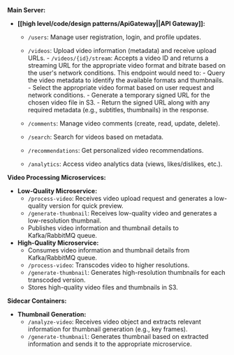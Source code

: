 **Main Server:**

- **[[high level/code/design patterns/ApiGateway||API Gateway]]:**
    - `/users`: Manage user registration, login, and profile updates.
    - `/videos`: Upload video information (metadata) and receive upload URLs.
		    - `/videos/{id}/stream`: Accepts a video ID and returns a streaming URL for the appropriate video format and bitrate based on the user's network conditions. This endpoint would need to:
		    - Query the video metadata to identify the available formats and thumbnails.
		    - Select the appropriate video format based on user request and network conditions.
		    - Generate a temporary signed URL for the chosen video file in S3.
		    - Return the signed URL along with any required metadata (e.g., subtitles, thumbnails) in the response.

    - `/comments`: Manage video comments (create, read, update, delete).
    - `/search`: Search for videos based on metadata.
    - `/recommendations`: Get personalized video recommendations.
    - `/analytics`: Access video analytics data (views, likes/dislikes, etc.).
    
**Video Processing Microservices:**

- **Low-Quality Microservice:**
    - `/process-video`: Receives video upload request and generates a low-quality version for quick preview.
    - `/generate-thumbnail`: Receives low-quality video and generates a low-resolution thumbnail.
    - Publishes video information and thumbnail details to Kafka/RabbitMQ queue.
- **High-Quality Microservice:**
    - Consumes video information and thumbnail details from Kafka/RabbitMQ queue.
    - `/process-video`: Transcodes video to higher resolutions.
    - `/generate-thumbnail`: Generates high-resolution thumbnails for each transcoded version.
    - Stores high-quality video files and thumbnails in S3.

**Sidecar Containers:**

- **Thumbnail Generation:**
    - `/analyze-video`: Receives video object and extracts relevant information for thumbnail generation (e.g., key frames).
    - `/generate-thumbnail`: Generates thumbnail based on extracted information and sends it to the appropriate microservice.